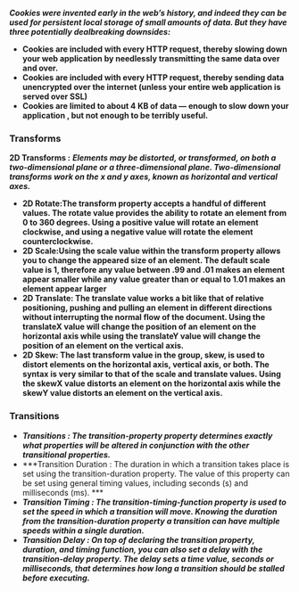 

***Cookies were invented early in the web’s history, and indeed they can be used for persistent local storage of small amounts of data. But they have three potentially dealbreaking downsides:***
   - **Cookies are included with every HTTP request, thereby slowing down your web application by needlessly transmitting the same data over and over.**
   - **Cookies are included with every HTTP request, thereby sending data unencrypted over the internet (unless your entire web application is served over SSL)**
   - **Cookies are limited to about 4 KB of data — enough to slow down your application , but not enough to be terribly useful.**





### Transforms
  **2D Transforms :**
  ***Elements may be distorted, or transformed, on both a two-dimensional plane or a three-dimensional plane. Two-dimensional transforms work on the x and y axes, known as horizontal and vertical axes.***
    
   -  **2D Rotate:The transform property accepts a handful of different values. The rotate value provides the ability to rotate an element from 0 to 360 degrees. Using a positive value will rotate an element clockwise, and using a negative value will rotate the element counterclockwise.**
   - **2D Scale:Using the scale value within the transform property allows you to change the appeared size of an element. The default scale value is 1, therefore any value between .99 and .01 makes an element appear smaller while any value greater than or equal to 1.01 makes an element appear larger**
   - **2D Translate: The translate value works a bit like that of relative positioning, pushing and pulling an element in different directions without interrupting the normal flow of the document. Using the translateX value will change the position of an element on the horizontal axis while using the translateY value will change the position of an element on the vertical axis.**
   - **2D Skew: The last transform value in the group, skew, is used to distort elements on the horizontal axis, vertical axis, or both. The syntax is very similar to that of the scale and translate values. Using the skewX value distorts an element on the horizontal axis while the skewY value distorts an element on the vertical axis.**

### Transitions   
  + ***Transitions : The transition-property property determines exactly what properties will be altered in conjunction with the other transitional properties.***
  + ***Transition Duration : The duration in which a transition takes place is set using the transition-duration property. The value of this property can be set using general timing values, including seconds (s) and milliseconds (ms). ***
  + ***Transition Timing : The transition-timing-function property is used to set the speed in which a transition will move. Knowing the duration from the transition-duration property a transition can have multiple speeds within a single duration.***
  + ***Transition Delay : On top of declaring the transition property, duration, and timing function, you can also set a delay with the transition-delay property. The delay sets a time value, seconds or milliseconds, that determines how long a transition should be stalled before executing.***
  


 
